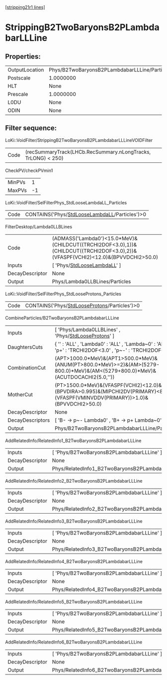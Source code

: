 [[stripping21r1 lines]](./stripping21r1-index)

# StrippingB2TwoBaryonsB2PLambdabarLLLine

## Properties:

|                |                                               |
|----------------|-----------------------------------------------|
| OutputLocation | Phys/B2TwoBaryonsB2PLambdabarLLLine/Particles |
| Postscale      | 1.0000000                                     |
| HLT            | None                                          |
| Prescale       | 1.0000000                                     |
| L0DU           | None                                          |
| ODIN           | None                                          |

## Filter sequence:

LoKi::VoidFilter/StrippingB2TwoBaryonsB2PLambdabarLLLineVOIDFilter

|      |                                                               |
|------|---------------------------------------------------------------|
| Code | (recSummaryTrack(LHCb.RecSummary.nLongTracks, TrLONG) \< 250) |

CheckPV/checkPVmin1

|        |     |
|--------|-----|
| MinPVs | 1   |
| MaxPVs | -1  |

LoKi::VoidFilter/SelFilterPhys_StdLooseLambdaLL_Particles

|      |                                                                                                    |
|------|----------------------------------------------------------------------------------------------------|
| Code | CONTAINS('Phys/[StdLooseLambdaLL](./stripping21r1-commonparticles-stdlooselambdall)/Particles')\>0 |

FilterDesktop/Lambda0LLBLines

|                 |                                                                                                                                      |
|-----------------|--------------------------------------------------------------------------------------------------------------------------------------|
| Code            | (ADMASS('Lambda0')\<15.0\*MeV)&(CHILDCUT((TRCHI2DOF\<3.0),1))&(CHILDCUT((TRCHI2DOF\<3.0),2))&(VFASPF(VCHI2)\<12.0)&(BPVVDCHI2\>50.0) |
| Inputs          | [ 'Phys/[StdLooseLambdaLL](./stripping21r1-commonparticles-stdlooselambdall)' ]                                                    |
| DecayDescriptor | None                                                                                                                                 |
| Output          | Phys/Lambda0LLBLines/Particles                                                                                                       |

LoKi::VoidFilter/SelFilterPhys_StdLooseProtons_Particles

|      |                                                                                                  |
|------|--------------------------------------------------------------------------------------------------|
| Code | CONTAINS('Phys/[StdLooseProtons](./stripping21r1-commonparticles-stdlooseprotons)/Particles')\>0 |

CombineParticles/B2TwoBaryonsB2PLambdabarLLLine

|                  |                                                                                                                                         |
|------------------|-----------------------------------------------------------------------------------------------------------------------------------------|
| Inputs           | [ 'Phys/Lambda0LLBLines' , 'Phys/[StdLooseProtons](./stripping21r1-commonparticles-stdlooseprotons)' ]                                |
| DaughtersCuts    | { '' : 'ALL' , 'Lambda0' : 'ALL' , 'Lambda~0' : 'ALL' , 'p+' : 'TRCHI2DOF\<3.0' , 'p~-' : 'TRCHI2DOF\<3.0' }                            |
| CombinationCut   | (APT\>1000.0\*MeV)&(APT1\>500.0\*MeV)&(ANUM(PT\>800.0\*MeV)\>=2)&(AM\>(5279-800.0)\*MeV)&(AM\<(5279+800.0)\*MeV)&(ACUTDOCACHI2(5.0,'')) |
| MotherCut        | (PT\>1500.0\*MeV)&(VFASPF(VCHI2)\<12.0)&(BPVDIRA\>0.995)&(MIPCHI2DV(PRIMARY)\<8.0)&(VFASPF(VMINVDDV(PRIMARY))\>1.0)&(BPVVDCHI2\>50.0)   |
| DecayDescriptor  | None                                                                                                                                    |
| DecayDescriptors | [ 'B- -\> p~- Lambda0' , 'B+ -\> p+ Lambda~0' ]                                                                                       |
| Output           | Phys/B2TwoBaryonsB2PLambdabarLLLine/Particles                                                                                           |

AddRelatedInfo/RelatedInfo1_B2TwoBaryonsB2PLambdabarLLLine

|                 |                                                            |
|-----------------|------------------------------------------------------------|
| Inputs          | [ 'Phys/B2TwoBaryonsB2PLambdabarLLLine' ]                |
| DecayDescriptor | None                                                       |
| Output          | Phys/RelatedInfo1_B2TwoBaryonsB2PLambdabarLLLine/Particles |

AddRelatedInfo/RelatedInfo2_B2TwoBaryonsB2PLambdabarLLLine

|                 |                                                            |
|-----------------|------------------------------------------------------------|
| Inputs          | [ 'Phys/B2TwoBaryonsB2PLambdabarLLLine' ]                |
| DecayDescriptor | None                                                       |
| Output          | Phys/RelatedInfo2_B2TwoBaryonsB2PLambdabarLLLine/Particles |

AddRelatedInfo/RelatedInfo3_B2TwoBaryonsB2PLambdabarLLLine

|                 |                                                            |
|-----------------|------------------------------------------------------------|
| Inputs          | [ 'Phys/B2TwoBaryonsB2PLambdabarLLLine' ]                |
| DecayDescriptor | None                                                       |
| Output          | Phys/RelatedInfo3_B2TwoBaryonsB2PLambdabarLLLine/Particles |

AddRelatedInfo/RelatedInfo4_B2TwoBaryonsB2PLambdabarLLLine

|                 |                                                            |
|-----------------|------------------------------------------------------------|
| Inputs          | [ 'Phys/B2TwoBaryonsB2PLambdabarLLLine' ]                |
| DecayDescriptor | None                                                       |
| Output          | Phys/RelatedInfo4_B2TwoBaryonsB2PLambdabarLLLine/Particles |

AddRelatedInfo/RelatedInfo5_B2TwoBaryonsB2PLambdabarLLLine

|                 |                                                            |
|-----------------|------------------------------------------------------------|
| Inputs          | [ 'Phys/B2TwoBaryonsB2PLambdabarLLLine' ]                |
| DecayDescriptor | None                                                       |
| Output          | Phys/RelatedInfo5_B2TwoBaryonsB2PLambdabarLLLine/Particles |

AddRelatedInfo/RelatedInfo6_B2TwoBaryonsB2PLambdabarLLLine

|                 |                                                            |
|-----------------|------------------------------------------------------------|
| Inputs          | [ 'Phys/B2TwoBaryonsB2PLambdabarLLLine' ]                |
| DecayDescriptor | None                                                       |
| Output          | Phys/RelatedInfo6_B2TwoBaryonsB2PLambdabarLLLine/Particles |
